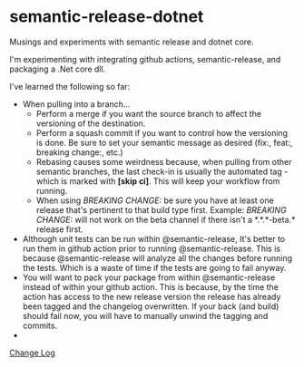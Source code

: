 # semantic-release-dotnet
Musings and experiments with semantic release and dotnet core.

I'm experimenting with integrating github actions, semantic-release, and packaging a .Net core dll.

I've learned the following so far:
- When pulling into a branch...
  - Perform a merge if you want the source branch to affect the versioning of the destination.
  - Perform a squash commit if you want to control how the versioning is done. Be sure to set your semantic message as desired (fix:, feat:, breaking change:, etc.)
  - Rebasing causes some weirdness because, when pulling from other semantic branches, the last check-in is usually the automated tag - which is marked with **[skip ci]**. This will keep your workflow from running.
  - When using *BREAKING CHANGE:* be sure you have at least one release that's pertinent to that build type first.
    Example: *BREAKING CHANGE:* will not work on the beta channel if there isn't a \*.\*.\*-beta.\* release first.
- Although unit tests can be run within @semantic-release, It's better to run them in github action prior to running @semantic-release. This is because @semantic-release will analyze all the changes before running the tests. Which is a waste of time if the tests are going to fail anyway.
- You will want to pack your package from within @semantic-release instead of within your github action. This is because, by the time the action has access to the new release version the release has already been tagged and the changelog overwritten. If your back (and build) should fail now, you will have to manually unwind the tagging and commits.
-
[Change Log](CHANGELOG.md)